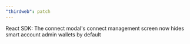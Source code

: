```yaml
---
"thirdweb": patch
---
```


React SDK: The connect modal's connect management screen now hides smart account admin wallets by default
